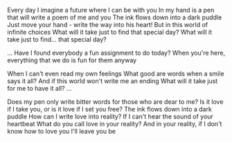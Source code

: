 Every day I imagine a future
where I can be with you
In my hand is a pen that will
write a poem of me and you
The ink flows down into a dark puddle
Just move your hand - write
the way into his heart!
But in this world of infinite choices
What will it take just to
find that special day?
What will it take just to
find...
that special day?

...
Have I found everybody a
fun assignment to do today?
When you're here, everything that
we do is fun for them anyway

When I can't even read my own feelings
What good are words when
a smile says it all?
And if this world won't
write me an ending
What will it take just
for me to have it all?
...

Does my pen only write bitter words
for those who are dear to me?
Is it love if I take you, or
is it love if I set you free?
The ink flows down into a dark puddle
How can I write love into reality?
If I can't hear the
sound of your heartbeat
What do you call love in your reality?
And in your reality, if I
don't know how to love you
I'll leave you be
